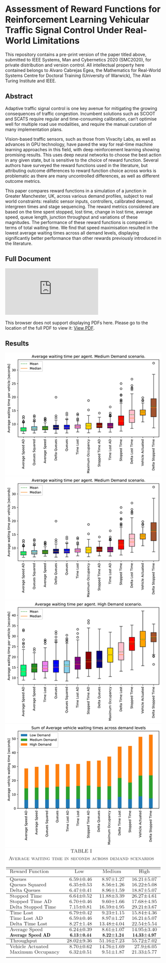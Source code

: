 # Assessment of Reward Functions for Reinforcement Learning Vehicular Traffic Signal Control Under Real-World Limitations
This repository contains a pre-print version of the paper titled above, submitted to IEEE Systems, Man and Cybernetics 2020 (SMC2020), for private distribution and version control.
All intellectual property here contained belongs to Alvaro Cabrejas Egea, the Mathematics for Real-World Systems Centre for Doctoral Training (University of Warwick), The Alan Turing Institute and IEEE.

## Abstract
Adaptive traffic signal control is one key avenue for mitigating the growing consequences of traffic congestion.
Incumbent solutions such as SCOOT and SCATS require regular and time-consuming calibration, can’t optimise well for multiple road use modalities, and require the manual curation of many implementation plans.

Vision-based traffic sensors, such as those from Vivacity Labs, as well as advances in GPU technology, have paved the way for real-time machine learning approaches in this field, with deep reinforcement learning showing promising results. 
This uses deep neural networks to choose the best action in any given state, but is sensitive to the choice of reward function. 
Several authors have surveyed the reward functions used in the literature, but attributing outcome differences to reward function choice across works is problematic as there are many uncontrolled differences, as well as different outcome metrics.

This paper compares reward functions in a simulation of a junction in Greater Manchester, UK, across various demand profiles, subject to real world constraints: realistic sensor inputs, controllers, calibrated demand, intergreen times and stage sequencing. 
The reward metrics considered are based on the time spent stopped, lost time, change in lost time, average speed, queue length, junction throughput and variations of these magnitudes.
The performance of these reward functions is compared in terms of total waiting time.
We find that speed maximisation resulted in the lowest average waiting times across all demand levels, displaying significantly better performance than other rewards previously introduced in the literature.

## Full Document
<object data="https://github.com/ACabrejas/SMC2020_Reward_Functions_RL_UTC/blob/master/conference_101719.pdf" type="application/pdf" width="700px" height="700px">
    <embed src="https://github.com/ACabrejas/SMC2020_Reward_Functions_RL_UTC/blob/master/conference_101719.pdf">
        <p>This browser does not support displaying PDFs here. Please go to the location of the full PDF to view it: <a href="https://github.com/ACabrejas/SMC2020_Reward_Functions_RL_UTC/blob/master/conference_101719.pdf">View PDF</a>.</p>
    </embed>
</object>

## Results
![](figures/rand_2_1_ordered_color_DS.jpg)
![](figures/rand_1_7_ordered_color_DS.jpg)
![](figures/rand_1_5_ordered_color_DS.jpg)
![](figures/stacked_average_delay_ordered_by_sum_DS.jpg)
![](figures/table.png)
